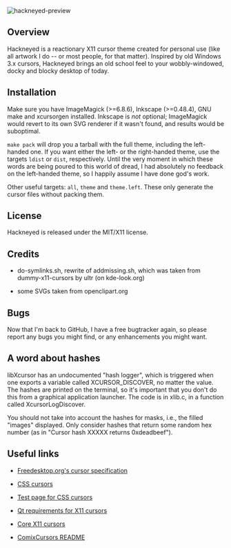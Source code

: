 ![hackneyed-preview](https://raw.githubusercontent.com/Enthymem/hackneyed-x11-cursors/master/preview.png "Spinning hourglass is the new spinning cube")

Overview
--------

Hackneyed is a reactionary X11 cursor theme created for personal use (like all artwork I do -- or most people, for that matter).
Inspired by old Windows 3.x cursors, Hackneyed brings an old school feel to your wobbly-windowed, docky and blocky desktop of today.

Installation
------------
Make sure you have ImageMagick (>=6.8.6), Inkscape (>=0.48.4), GNU make and xcursorgen installed.
Inkscape is _not_ optional; ImageMagick would revert to its own SVG renderer if it wasn't found,
and results would be suboptimal.

`make pack` will drop you a tarball with the full theme, including the left-handed one. If you want either the left-
or the right-handed theme, use the targets `ldist` or `dist`, respectively. Until the very moment in which these words
are being poured to this world of dread, I had absolutely no feedback on the left-handed theme, so I happily assume I have done
god's work.

Other useful targets: `all`, `theme` and `theme.left`. These only generate the cursor files without packing them.

License
-------
Hackneyed is released under the MIT/X11 license.

Credits
-------
* do-symlinks.sh, rewrite of addmissing.sh, which was taken from
  dummy-x11-cursors by ultr (on kde-look.org)

* some SVGs taken from openclipart.org

Bugs
----
Now that I'm back to GitHub, I have a free bugtracker again, so please report any
bugs you might find, or any enhancements you might want.

A word about hashes
-------------------
libXcursor has an undocumented "hash logger", which is triggered when one exports a variable called
XCURSOR_DISCOVER, no matter the value. The hashes are printed on the terminal, so it's important
that you don't do this from a graphical application launcher. The code is in xlib.c, in a function called
XcursorLogDiscover.

You should not take into account the hashes for masks, i.e., the filled
"images" displayed. Only consider hashes that return some random hex number
(as in "Cursor hash XXXXX returns 0xdeadbeef").

Useful links
------------
* [Freedesktop.org's cursor specification](http://www.freedesktop.org/wiki/Specifications/cursor-spec/ "We aren't a standards organization yadda yadda yadda")

* [CSS cursors](http://dev.w3.org/csswg/css-ui/#propdef-cursor "2drafty4u")

* [Test page for CSS cursors](https://developer.mozilla.org/en-US/docs/Web/CSS/cursor "Firefox is the only browser that uses more than a couple of cursors from the X11 theme")

* [Qt requirements for X11 cursors](http://qt-project.org/doc/qt-4.8/qcursor.html#a-note-for-x11-users)

* [Core X11 cursors](http://tronche.com/gui/x/xlib/appendix/b/ "coffe_mug > all")

* [ComixCursors README](http://www.filewatcher.com/d/Debian/all/x11/comixcursors-lefthanded-opaque_0.7.2-3_all.deb.2350708.html "I blame google for not finding this sooner")
